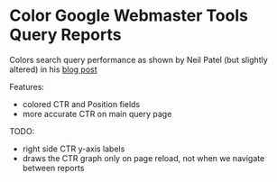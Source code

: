 # Color Google Webmaster Tools Query Reports

Colors search query performance as shown by Neil Patel (but slightly altered) in his [blog post](http://www.quicksprout.com/2013/12/30/how-3-simple-google-analytics-reports-will-increase-your-search-engine-traffic/)


Features:

* colored CTR and Position fields
* more accurate CTR on main query page


TODO:

* right side CTR y-axis labels
* draws the CTR graph only on page reload, not when we navigate between reports
